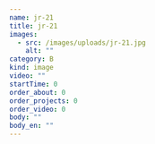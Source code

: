 ```yaml
---
name: jr-21
title: jr-21
images:
  - src: /images/uploads/jr-21.jpg
    alt: ""
category: B
kind: image
video: ""
startTime: 0
order_about: 0
order_projects: 0
order_video: 0
body: ""
body_en: ""
---
```

